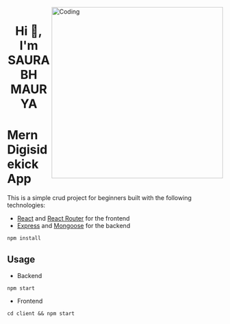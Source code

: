 <img align="right" alt="Coding" width="400"  src="https://thumbs.gfycat.com/BetterFalseKid-max-1mb.gif">
<h1 align="center">Hi 👋, I'm SAURABH MAURYA</h1>

# Mern Digisidekick App

This is a simple crud project for beginners built with the following technologies:
- [React](https://facebook.github.io/react/) and [React Router](https://reacttraining.com/react-router/) for the frontend
- [Express](http://expressjs.com/) and [Mongoose](http://mongoosejs.com/) for the backend




```shell
npm install
```


## Usage

- Backend
```shell
npm start
```

- Frontend
```shell
cd client && npm start
```

